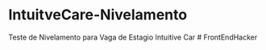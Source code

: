 # IntuitveCare-Nivelamento
Teste de Nivelamento para Vaga de Estagio Intuitive Car
#   F r o n t E n d H a c k e r  
 